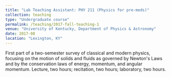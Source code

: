 ```yaml
---
title: "Lab Teaching Assistant: PHY 211 (Physics for pre-meds)"
collection: teaching
type: "Undergraduate course"
permalink: /teaching/2017-fall-teaching-1
venue: "University of Kentucky, Department of Physics & Astronomy"
date: 2017-08
location: "Lexington, KY"
---
```


First part of a two-semester survey of classical and modern physics, focusing on the motion of solids and fluids as governed by Newton's Laws and by the conservation laws of energy, momentum, and angular momentum. Lecture, two hours; recitation, two hours; laboratory, two hours.

<!-- Heading 1
======

Heading 2
======

Heading 3
====== -->